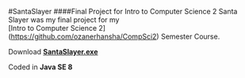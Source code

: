 #SantaSlayer
####Final Project for Intro to Computer Science 2
Santa Slayer was my final project for my  
[Intro to Computer Science 2] (https://github.com/ozanerhansha/CompSci2) Semester Course.

Download [**SantaSlayer.exe**](https://dl.dropboxusercontent.com/s/r8zhx3rk21k0s2y/Santa%20Slayer.exe?dl=0)

Coded in **Java SE 8**

